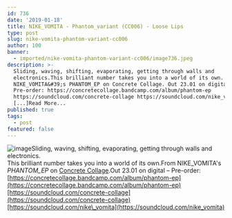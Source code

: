 ```yaml
---
id: 736
date: '2019-01-18'
title: NIKE_VOMITA - Phantom_variant (CC006) - Loose Lips
type: post
slug: nike-vomita-phantom-variant-cc006
author: 100
banner:
  - imported/nike-vomita-phantom-variant-cc006/image736.jpeg
description: >-
  Sliding, waving, shifting, evaporating, getting through walls and
  electronics.This brilliant number takes you into a world of its own. From
  NIKE_VOMITA&#39;s PHANTOM_EP on Concrete Collage. Out 23.01 on digital &#8211;
  Pre-order: https://concretecollage.bandcamp.com/album/phantom-ep
  https://soundcloud.com/concrete-collage https://soundcloud.com/nike_vomita
  [...]Read More...
published: true
tags:
  - post
featured: false
---
```

![image](../imported/nike-vomita-phantom-variant-cc006/image736.jpeg)Sliding, waving, shifting, evaporating, getting through walls and electronics.  
This brilliant number takes you into a world of its own.From NIKE\_VOMITA's _PHANTOM\_EP_ on [Concrete Collage](https://concretecollage.bandcamp.com/).Out 23.01 on digital – Pre-order: [https://concretecollage.bandcamp.com/album/phantom-ep](https://concretecollage.bandcamp.com/album/phantom-ep)[https://soundcloud.com/concrete-collage](https://soundcloud.com/concrete-collage)[https://soundcloud.com/nike\_vomita](https://soundcloud.com/nike_vomita)